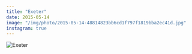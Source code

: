 ```yaml
---
title: "Exeter"
date: 2015-05-14
image: "/img/photo/2015-05-14-48814823bb6cd1f797f1819bba2ec41d.jpg"
instagram: true
---
```


![Exeter](/img/photo/2015-05-14-48814823bb6cd1f797f1819bba2ec41d.jpg)
